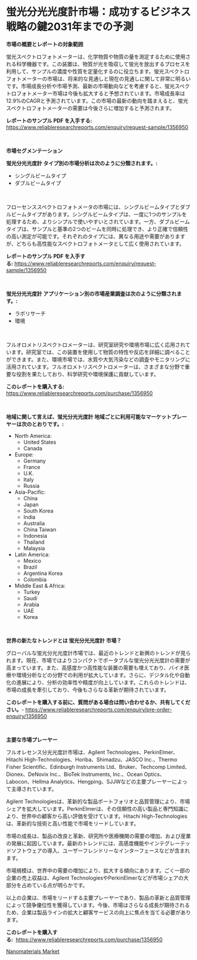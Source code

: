 <p><h1>蛍光分光光度計市場：成功するビジネス戦略の鍵2031年までの予測</h1></p><p><strong>市場の概要とレポートの対象範囲</strong></p>
<p><p>蛍光スペクトロフォトメーターは、化学物質や物質の量を測定するために使用される科学機器です。この装置は、物質が光を吸収して蛍光を放出するプロセスを利用して、サンプルの濃度や性質を定量化するのに役立ちます。蛍光スペクトロフォトメーターの市場は、将来的な見通しと現在の見通しに関して非常に明るいです。市場成長分析や市場予測、最新の市場動向などを考慮すると、蛍光スペクトロフォトメーター市場は今後も拡大すると予想されています。市場成長率は12.9%のCAGRと予測されています。この市場の最新の動向を踏まえると、蛍光スペクトロフォトメーターの需要は今後さらに増加すると予測されます。</p></p>
<p><strong>レポートのサンプル PDF を入手する:</strong> <a href="https://www.reliableresearchreports.com/enquiry/request-sample/1356950">https://www.reliableresearchreports.com/enquiry/request-sample/1356950</a></p>
<p>&nbsp;</p>
<p><strong>市場セグメンテーション</strong></p>
<p><strong>蛍光分光光度計 タイプ別の市場分析は次のように分類されます。:</strong></p>
<p><ul><li>シングルビームタイプ</li><li>ダブルビームタイプ</li></ul></p>
<p>&nbsp;</p>
<p><p>フローセンススペクトロフォトメータの市場には、シングルビームタイプとダブルビームタイプがあります。シングルビームタイプは、一度に1つのサンプルを処理するため、よりシンプルで使いやすいとされています。一方、ダブルビームタイプは、サンプルと基準の2つのビームを同時に処理でき、より正確で信頼性の高い測定が可能です。それぞれのタイプには、異なる用途や需要がありますが、どちらも高性能なスペクトロフォトメータとして広く使用されています。</p></p>
<p><strong>レポートのサンプル PDF を入手する:</strong>&nbsp;<a href="https://www.reliableresearchreports.com/enquiry/request-sample/1356950">https://www.reliableresearchreports.com/enquiry/request-sample/1356950</a></p>
<p>&nbsp;</p>
<p><strong> 蛍光分光光度計 アプリケーション別の市場産業調査は次のように分類されます。:</strong></p>
<p><ul><li>ラボリサーチ</li><li>環境</li></ul></p>
<p>&nbsp;</p>
<p><p>フルオロメトリスペクトロメーターは、研究室研究や環境市場に広く応用されています。研究室では、この装置を使用して物質の特性や反応を詳細に調べることができます。また、環境市場では、水質や大気汚染などの調査やモニタリングに活用されています。フルオロメトリスペクトロメーターは、さまざまな分野で重要な役割を果たしており、科学研究や環境保護に貢献しています。</p></p>
<p><strong>このレポートを購入する:</strong>&nbsp; <a href="https://www.reliableresearchreports.com/purchase/1356950">https://www.reliableresearchreports.com/purchase/1356950</a></p>
<p>&nbsp;</p>
<p><strong>地域に関して言えば、蛍光分光光度計 地域ごとに利用可能なマーケットプレーヤーは次のとおりです。:</strong></p>
<p><ul>
    <li>
        North America:
        <ul>
            <li>United States</li>
            <li>Canada</li>
        </ul>
    </li>
    <li>
        Europe:
        <ul>
            <li>Germany</li>
            <li>France</li>
            <li>U.K.</li>
            <li>Italy</li>
            <li>Russia</li>
        </ul>
    </li>
    <li>
        Asia-Pacific:
        <ul>
            <li>China</li>
            <li>Japan</li>
            <li>South Korea</li>
            <li>India</li>
            <li>Australia</li>
            <li>China Taiwan</li>
            <li>Indonesia</li>
            <li>Thailand</li>
            <li>Malaysia</li>
        </ul>
    </li>
    <li>
        Latin America:
        <ul>
            <li>Mexico</li>
            <li>Brazil</li>
            <li>Argentina Korea</li>
            <li>Colombia</li>
        </ul>
    </li>
    <li>
        Middle East & Africa:
        <ul>
            <li>Turkey</li>
            <li>Saudi</li>
            <li>Arabia</li>
            <li>UAE</li>
            <li>Korea</li>
        </ul>
    </li>
    </ul></p>
<p>&nbsp;</p>
<p><strong>世界の新たなトレンドとは 蛍光分光光度計 市場？</strong></p>
<p><p>グローバルな蛍光分光光度計市場では、最近のトレンドと新興のトレンドが見られます。現在、市場ではよりコンパクトでポータブルな蛍光分光光度計の需要が高まっています。また、高感度かつ高性能な装置の需要も増えており、バイオ医療や環境分析などの分野での利用が拡大しています。さらに、デジタル化や自動化の進展により、分析の効率性や精度が向上しています。これらのトレンドは、市場の成長を牽引しており、今後もさらなる革新が期待されています。</p></p>
<p><strong>このレポートを購入する前に、質問がある場合は問い合わせるか、共有してください。</strong>- <a href="https://www.reliableresearchreports.com/enquiry/pre-order-enquiry/1356950">https://www.reliableresearchreports.com/enquiry/pre-order-enquiry/1356950</a></p>
<p>&nbsp;</p>
<p><strong>主要な市場プレーヤー</strong></p>
<p><p>フルオレセンス分光光度計市場は、Agilent Technologies、PerkinElmer、Hitachi High-Technologies、Horiba、Shimadzu、JASCO Inc.、Thermo Fisher Scientific、Edinburgh Instruments Ltd、Bruker、Techcomp Limited、Dionex、DeNovix Inc.、BioTek Instruments, Inc.、Ocean Optics、Labocon、Hellma Analytics、Hengping、SJJWなどの主要プレーヤーによって主導されています。</p><p>Agilent Technologiesは、革新的な製品ポートフォリオと品質管理により、市場シェアを拡大しています。PerkinElmerは、その信頼性の高い製品と専門知識により、世界中の顧客から高い評価を受けています。Hitachi High-Technologiesは、革新的な技術と高い性能で市場をリードしています。</p><p>市場の成長は、製品の改良と革新、研究所や医療機関の需要の増加、および産業の発展に起因しています。最新のトレンドには、高感度機能やインテグレーテッドソフトウェアの導入、ユーザーフレンドリーなインターフェースなどが含まれます。</p><p>市場規模は、世界中の需要の増加により、拡大する傾向にあります。ごく一部の企業の売上収益は、Agilent TechnologiesやPerkinElmerなどが市場シェアの大部分を占めている点が明らかです。</p><p>以上の企業は、市場をリードする主要プレーヤーであり、製品の革新と品質管理によって競争優位性を獲得しています。今後、市場はさらなる成長が期待されるため、企業は製品ラインの拡大と顧客サービスの向上に焦点を当てる必要があります。</p></p>
<p><strong>このレポートを購入する:</strong>&nbsp;&nbsp;<a href="https://www.reliableresearchreports.com/purchase/1356950">https://www.reliableresearchreports.com/purchase/1356950</a></p>
<p><p><a href="https://github.com/Glendatilghmankmgz0rbhwpy/Market-Research-Report-List-1/blob/main/nanomaterials-market.md">Nanomaterials Market</a></p></p>
